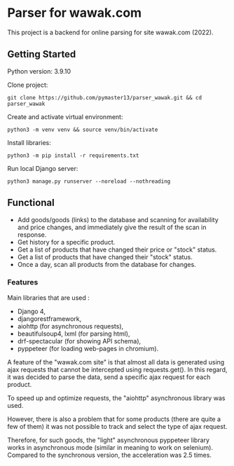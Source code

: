 # Parser for wawak.com

This project is a backend for online parsing for site wawak.com (2022). 

## Getting Started
Python version: 3.9.10

Clone project:
```
git clone https://github.com/pymaster13/parser_wawak.git && cd parser_wawak
```

Create and activate virtual environment:
```
python3 -m venv venv && source venv/bin/activate
```

Install libraries:
```
python3 -m pip install -r requirements.txt
```

Run local Django server:
```
python3 manage.py runserver --noreload --nothreading
```

## Functional

- Add goods/goods (links) to the database and scanning for availability and price changes, and immediately give the result of the scan in response.
- Get history for a specific product.
- Get a list of products that have changed their price or "stock" status.
- Get a list of products that have changed their "stock" status.
- Once a day, scan all products from the database for changes. 

### Features

Main libraries that are used : 
* Django 4,
* djangorestframework,
* aiohttp (for asynchronous requests),
* beautifulsoup4, lxml (for parsing html),
* drf-spectacular (for showing API schema),
* pyppeteer (for loading web-pages in chromium).

A feature of the "wawak.com site" is that almost all data is generated using ajax requests that cannot be intercepted using requests.get().
In this regard, it was decided to parse the data, send a specific ajax request for each product.

To speed up and optimize requests, the "aiohttp" asynchronous library was used.

However, there is also a problem that for some products (there are quite a few of them) it was not possible to track and select the type of ajax request.

Therefore, for such goods, the "light" asynchronous pyppeteer library works in asynchronous mode (similar in meaning to work on selenium). Compared to the synchronous version, the acceleration was 2.5 times. 
